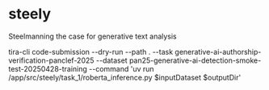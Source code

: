 # steely
Steelmanning the case for generative text analysis


tira-cli code-submission --dry-run --path . --task generative-ai-authorship-verification-panclef-2025 --dataset pan25-generative-ai-detection-smoke-test-20250428-training --command 'uv run /app/src/steely/task_1/roberta_inference.py $inputDataset $outputDir'
